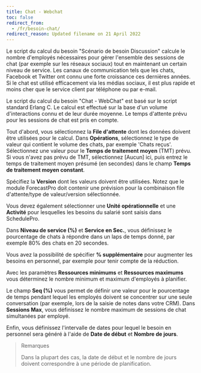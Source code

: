 ```yaml
---
title: Chat - Webchat
toc: false
redirect_from:
  - /fr/besoin-chat/
redirect_reason: Updated filename on 21 April 2022
---
```


Le script du calcul du besoin "Scénario de besoin Discussion" calcule le nombre d'employés nécessaires pour gérer l'ensemble des sessions de chat (par exemple sur les réseaux sociaux) tout en maintenant un certain niveau de service. Les canaux de communication tels que les chats, Facebook et Twitter ont connu une forte croissance ces dernières années. Si le chat est utilisé efficacement via les médias sociaux, il est plus rapide et moins cher que le service client par téléphone ou par e-mail.

Le script du calcul du besoin "Chat - WebChat" est basé sur le script standard Erlang C. Le calcul est effectué sur la base d'un volume d'interactions connu et de leur durée moyenne. Le temps d'attente prévu pour les sessions de chat est pris en compte.

Tout d'abord, vous sélectionnez la **File d'attente** dont les données doivent être utilisées pour le calcul. Dans **Opérations**, sélectionnez le type de valeur qui contient le volume des chats, par exemple 'Chats reçus'. Sélectionnez une valeur pour le **Temps de traitement moyen** (TMT) prévu. Si vous n'avez pas prévu de TMT, sélectionnez [Aucun] ici, puis entrez le temps de traitement moyen présumé (en secondes) dans le champ **Temps de traitement moyen constant**.

Spécifiez la **Version** dont les valeurs doivent être utilisées. Notez que le module ForecastPro doit contenir une prévision pour la combinaison file d'attente/type de valeur/version sélectionnée.

Vous devez également sélectionner une **Unité opérationnelle** et une **Activité** pour lesquelles les besoins du salarié sont saisis dans SchedulePro.

Dans **Niveau de service (%)** et **Service en Sec.**, vous définissez le pourcentage de chats à répondre dans un laps de temps donné, par exemple 80% des chats en 20 secondes.

Vous avez la possibilité de spécifier **% supplémentaire** pour augmenter les besoins en personnel, par exemple pour tenir compte de la réduction. 

Avec les paramètres **Ressources minimums** et **Ressources maximums** vous déterminez le nombre minimum et maximum d'employés à planifier.

Le champ **Seq (%)** vous permet de définir une valeur pour le pourcentage de temps pendant lequel les employés doivent se concentrer sur une seule conversation (par exemple, lors de la saisie de notes dans votre CRM). Dans **Sessions Max**, vous définissez le nombre maximum de sessions de chat simultanées par employé.

Enfin, vous définissez l'intervalle de dates pour lequel le besoin en personnel sera généré à l'aide de **Date de début** et **Nombre de jours**.

> Remarques
>
> Dans la plupart des cas, la date de début et le nombre de jours doivent correspondre à une période de planification.
